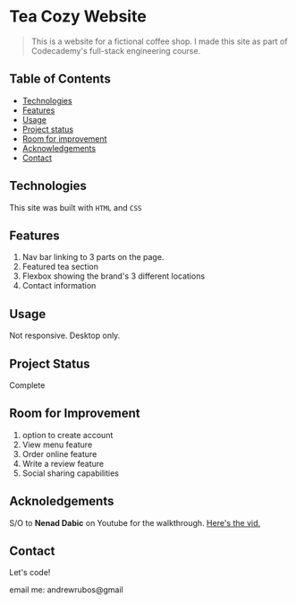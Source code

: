 # Tea Cozy Website

> This is a website for a fictional coffee shop. I made this site as part of Codecademy's full-stack engineering course.

## Table of Contents
 
 * [Technologies](#technologies)
 * [Features](#fetures)
 * [Usage](#usage)
 * [Project status](#project-status)
 * [Room for improvement](#room-for-improvement)
 * [Acknowledgements](#acknowledgements)
 * [Contact](#contact)

## Technologies

This site was built with `HTML` and `CSS`

## Features

1. Nav bar linking to 3 parts on the page.
2. Featured tea section 
3. Flexbox showing the brand's 3 different locations
4. Contact information


## Usage

Not responsive. Desktop only.

## Project Status

Complete

## Room for Improvement

1. option to create account
2. View menu feature
3. Order online feature
4. Write a review feature
5. Social sharing capabilities

## Acknoledgements

S/O to **Nenad Dabic** on Youtube for the walkthrough. [Here's the vid.](https://www.youtube.com/watch?v=nSRC9NIam6w&t=900s)

## Contact

Let's code!

email me: andrewrubos@gmail



